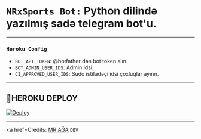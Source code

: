 # ```NRxSports Bot:``` **Python dilində yazılmış sadə telegram bot'u.**

--------
### ```Heroku Config```
- `BOT_API_TOKEN`: @botfather dən bot token alın.
- `BOT_ADMIN_USER_IDS`: Admin idsi.
- `CI_APPROVED_USER_IDS`: Sudo istifadəçi idsi çoxluqlar ayırın.
 
---------
## 🍁**HEROKU DEPLOY**
<a href="https://heroku.com/deploy?template=https://github.com/AzeMusic/superbot">
  <img src="https://www.herokucdn.com/deploy/button.svg" alt="Deploy">
</a>

--------
<a href=Credits:
   [MR AĞA](t.me/tenha055) ```DEV```
</a>
